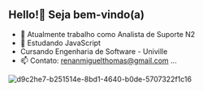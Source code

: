 ## Hello!🖖 Seja bem-vindo(a)

- 🔭 Atualmente trabalho como Analista de Suporte N2
- 🌱 Estudando JavaScript
- Cursando Engenharia de Software - Univille
- 📫 Contato: renanmiguelthomas@gmail.com ...


![d9c2he7-b251514e-8bd1-4640-b0de-5707322f1c16](https://user-images.githubusercontent.com/72501636/152706209-c5bfd567-5abd-49a1-98f3-c8f6b83d9c6a.gif)


